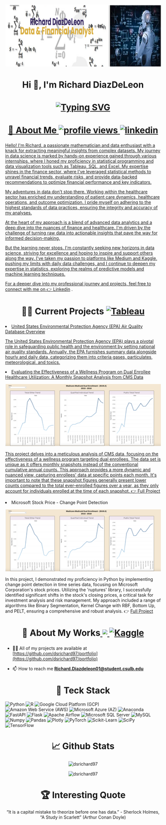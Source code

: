 <img src="banner.png" width="840" height="200" allow="autoplay">
<h1 align="center">Hi 👋, I'm Richard DiazDeLeon </h1> 
<h1 align="center"> <a href="https://git.io/typing-svg"><img src="https://readme-typing-svg.herokuapp.com?font=Fira+Code&pause=1000&color=ED21F7&random=false&width=435&lines=Data+Analyst+%26+Statistican" alt="Typing SVG" /></h1>


<h1 align="center"> 🚀 About Me  <img height="26px" src="https://komarev.com/ghpvc/?username=dsrichard97&label=Profile%20views&color=7289d9&style=flat" alt="profile views" style="margin-bottom: 5px;" /><a href="https://www.linkedin.com/in/richard-d-740b2a24b/" target="_blank">
   <img height="26px" src="https://img.shields.io/badge/linkedin-%2300acee.png?color=0e76a8&style=flat&logo=linkedin&logoColor=white" alt="linkedin" style="margin-bottom: 5px;" />
   
</h1> 

Hello! I'm Richard, a passionate mathematician and data enthusiast with a knack for extracting meaningful insights from complex datasets. My journey in data science is marked by hands-on experience gained through various internships, where I honed my proficiency in statistical programming and data visualization tools such as Tableau, SQL, and Excel. My expertise shines in the finance sector, where I've leveraged statistical methods to unravel financial trends, evaluate risks, and provide data-backed recommendations to optimize financial performance and key indicators.

My adventures in data don't stop there. Working within the healthcare sector has enriched my understanding of patient care dynamics, healthcare operations, and outcome optimization. I pride myself on adhering to the highest standards of data practices, ensuring the integrity and accuracy of my analyses.

At the heart of my approach is a blend of advanced data analytics and a deep dive into the nuances of finance and healthcare. I'm driven by the challenge of turning raw data into actionable insights that pave the way for informed decision-making.

But the learning never stops. I'm constantly seeking new horizons in data science, striving for excellence and hoping to inspire and support others along the way. I've taken my passion to platforms like Medium and Kaggle, pushing my limits with daily data challenges, and I continue to deepen my expertise in statistics, exploring the realms of predictive models and machine learning techniques.

For a deeper dive into my professional journey and projects, feel free to connect with me on   👉 [Linkedin](https://www.linkedin.com/in/richard-d-740b2a24b/)  .


<h1 align="center"> 👨‍💻 Current Projects 
<a href="https://public.tableau.com/app/profile/richard.diazdeleon" target="_blank">
   <img height="26px" src="https://img.shields.io/badge/Tableau-E97627?style=for-the-badge&logo=Tableau&logoColor=white" alt="Tableau" style="margin-bottom: 5px;" />

   
</h1>
<li>
      United States Environmental Protection Agency (EPA) Air Quality Database Overview
      <p>
       The United States Environmental Protection Agency (EPA) plays a pivotal role in safeguarding public health and the environment by setting national air quality standards. Annually, the EPA furnishes summary data alongside hourly and daily data, categorizing them into criteria gases, particulates, meteorological, and toxics.
      </p>
   
<li>
      Evaluating the Effectiveness of a Wellness Program on Dual Enrollee Healthcare Utilization: A Monthly Snapshot Analysis from CMS Data
   
<p align="center">
  <img src="med1.png" width="600" height="200" allow="autoplay">
</p>

   <p>

This project delves into a meticulous analysis of CMS data, focusing on the effectiveness of a wellness program targeting dual enrollees. The data set is unique as it offers monthly snapshots instead of the conventional cumulative annual counts. This approach provides a more dynamic and nuanced view, capturing enrollees' data at specific points each month. It's important to note that these snapshot figures generally present lower counts compared to the total ever-enrolled figures over a year, as they only account for individuals enrolled at the time of each snapshot.  👉 [Full Project](https://github.com/dsrichard97/Medicare_Dual_Enroll) 
      </p>

   <li>
      Microsoft Stock Price - Change Point Detection
   
<p align="center">
  <img src="med1.png" width="600" height="200" allow="autoplay">
</p>

   <p>

In this project, I demonstrated my proficiency in Python by implementing change point detection in time series data, focusing on Microsoft Corporation's stock prices. Utilizing the 'ruptures' library, I successfully identified significant shifts in the stock's closing prices, a critical task for investment analysis and risk management. My approach included a range of algorithms like Binary Segmentation, Kernel Change with RBF, Bottom Up, and PELT, ensuring a comprehensive and robust analysis.   👉 [Full Project](https://github.com/dsrichard97/Medicare_Dual_Enroll) 
      </p>
      
      


<h1 align="center"> 📝 About My Works<a href="https://medium.com/@diazrichard98" target="_blank">
   <img height="26px" src="https://img.shields.io/badge/Medium-12100E?style=for-the-badge&logo=medium&logoColor=white alt="Medium" style="margin-bottom: 5px;" />
</a> <a href="https://www.kaggle.com/richarddiaz" target="_blank">
   <img height="26px" src="https://img.shields.io/badge/Kaggle-00CCFF?style=flat&logo=kaggle&logoColor=white" alt="Kaggle" style="margin-bottom: 5px;" />
</a> </h1>

- 👨‍💻 All of my projects are available at [https://github.com/dsrichard97/portfolio](https://github.com/dsrichard97/portfolio)

- 📫 How to reach me **Richard.Diazdeleon01@student.csulb.edu**

<h1 align="center"> 🤖 Teck Stack </h1>
<p>
    <img src="https://img.shields.io/badge/python-3670A0?style=plastic&logo=python&logoColor=ffdd54" title="Python">
    <img src="https://img.shields.io/badge/r-%23276DC3.svg?style=plastic&logo=r&logoColor=white" title="R">
    <img src="https://img.shields.io/badge/Google%20Cloud-%234285F4.svg?style=plastic&logo=google-cloud&logoColor=white" title="Google Cloud Platform (GCP)">
    <img src="https://img.shields.io/badge/AWS-%23FF9900.svg?style=plastic&logo=amazon-aws&logoColor=white" title="Amazon Web Service (AWS)">
    <img src="https://img.shields.io/badge/azure-%230072C6.svg?style=plastic&logo=azure-devops&logoColor=white" title="Microsoft Azure (AZ)">
    <img src="https://img.shields.io/badge/Anaconda-%2344A833.svg?style=plastic&logo=anaconda&logoColor=white" title="Anaconda">
    <img src="https://img.shields.io/badge/FastAPI-005571?style=plastic&logo=fastapi" title="FastAPI">
    <img src="https://img.shields.io/badge/flask-%23000.svg?style=plastic&logo=flask&logoColor=white" title="Flask">
    <img src="https://img.shields.io/badge/Apache%20Airflow-017CEE?style=plastic&logo=Apache%20Airflow&logoColor=white" title="Apache Airflow">
    <img src="https://img.shields.io/badge/Microsoft%20SQL%20Sever-CC2927?style=plastic&logo=microsoft%20sql%20server&logoColor=white" title="Microsoft SQL Server">
    <img src="https://img.shields.io/badge/mysql-%2300f.svg?style=plastic&logo=mysql&logoColor=white" title="MySQL">
    <img src="https://img.shields.io/badge/numpy-%23013243.svg?style=plastic&logo=numpy&logoColor=white" title="Numpy">
    <img src="https://img.shields.io/badge/pandas-%23150458.svg?style=plastic&logo=pandas&logoColor=white" title="Pandas">
    <img src="https://img.shields.io/badge/Plotly-%233F4F75.svg?style=plastic&logo=plotly&logoColor=white" title="Plotly">
    <img src="https://img.shields.io/badge/PyTorch-%23EE4C2C.svg?style=plastic&logo=PyTorch&logoColor=white" title="PyTorch">
    <img src="https://img.shields.io/badge/scikit--learn-%23F7931E.svg?style=plastic&logo=scikit-learn&logoColor=white" title="Scikit-Learn">
    <img src="https://img.shields.io/badge/SciPy-%230C55A5.svg?style=plastic&logo=scipy&logoColor=%white" title="SciPy">
    <img src="https://img.shields.io/badge/TensorFlow-%23FF6F00.svg?style=plastic&logo=TensorFlow&logoColor=white" title="TensorFlow">
  </p>


<h1 align="center"> 📈 Github Stats </h1>
<div align="center">
<p><img align="center" src="https://github-readme-stats.vercel.app/api/top-langs?username=dsrichard97&show_icons=true&locale=en&layout=compact" alt="dsrichard97" /></p>
<div align="center">
<p><img align="center" src="https://github-readme-streak-stats.herokuapp.com/?user=dsrichard97&" alt="dsrichard97" /></p>


<h1 align="center"> 🏆 Interesting Quote </h1>
“It is a capital mistake to theorize before one has data.” - Sherlock Holmes, “A Study in Scarlett” (Arthur Conan Doyle)

